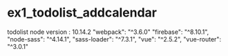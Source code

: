 # ex1_todolist_addcalendar
 todolist node version : 10.14.2 "webpack": "^3.6.0" "firebase": "^8.10.1", "node-sass": "^4.14.1", "sass-loader": "^7.3.1", "vue": "^2.5.2", "vue-router": "^3.0.1"

